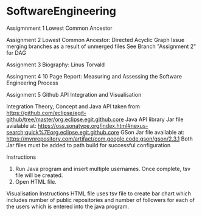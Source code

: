 # SoftwareEngineering
Assigmnment 1
  Lowest Common Ancestor
  
Assignment 2
  Lowest Common Ancestor: Directed Acyclic Graph
  Issue merging branches as a result of unmerged files
  See Branch "Assignment 2" for DAG

Assignment 3
  Biography: Linus Torvald
  
Assingment 4
  10 Page Report: Measuring and Assessing the Software Engineering Process


Assignment 5
  Github API Integration and Visualisation
  
  Integration
  Theory, Concept and Java API taken from https://github.com/eclipse/egit-github/tree/master/org.eclipse.egit.github.core 
  Java API library Jar file avialable at: https://oss.sonatype.org/index.html#nexus-search;quick%7Eorg.eclipse.egit.github.core
  GSon Jar file available at: https://mvnrepository.com/artifact/com.google.code.gson/gson/2.3.1
  Both Jar files must be added to path build for successful configuration
  
  Instructions
  1) Run Java program and insert multiple usernames. Once complete, tsv file will be created. 
  2) Open HTML file.
  
  Visualisation
  Instructions
  HTML file uses tsv file to create bar chart which includes number of public repositories and number of followers for each of the        users which is entered into the java program.
